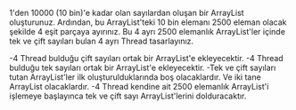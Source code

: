 1'den 10000 (10 bin)'e kadar olan sayılardan oluşan bir ArrayList oluşturunuz. 
Ardından, bu ArrayList'teki 10 bin elemanı 2500 eleman olacak şekilde 4 eşit parçaya ayırınız. 
Bu 4 ayrı 2500 elemanlık ArrayList'ler içinde tek ve çift sayıları bulan 4 ayrı Thread tasarlayınız.


-4 Thread bulduğu çift sayıları ortak bir ArrayList'e ekleyecektir.
-4 Thread bulduğu tek sayıları ortak bir ArrayList'e ekleyecektir.
-Tek ve çift sayıları tutan ArrayList'ler ilk oluşturulduklarında boş olacaklardır. Ve iki tane ArrayList olacaklardır.
-4 Thread kendine ait 2500 elemanlık ArrayList'i işlemeye başlayınca tek ve çift sayı ArrayList'lerini dolduracaktır.
